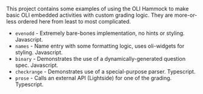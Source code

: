This project contains some examples of using the OLI Hammock to make basic OLI embedded activities with custom
grading logic. They are more-or-less ordered here from least to most complicated.

 - `evenodd` - Extremely bare-bones implementation, no hints or styling. Javascript.
 - `names` - Name entry with some formatting logic, uses oli-widgets for styling. Javascript.
 - `binary` - Demonstrates the use of a dynamically-generated question spec. Javascript.
 - `checkrange` - Demonstrates use of a special-purpose parser. Typescript.
 - `prose` - Calls an external API (Lightside) for one of the grading. Typescript.
